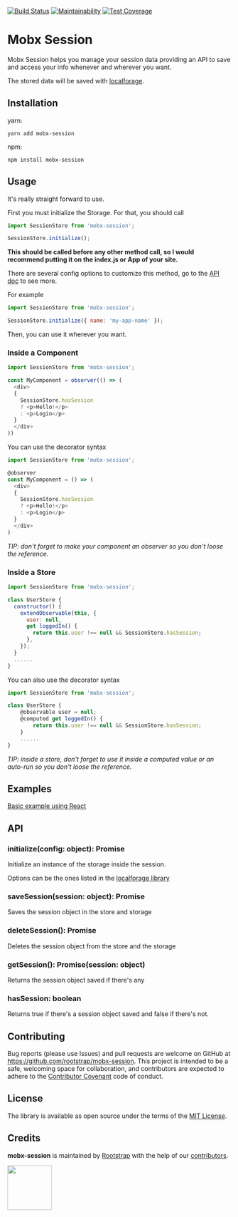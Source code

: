 [![Build Status](https://travis-ci.com/rootstrap/mobx-session.svg?branch=master)](https://travis-ci.com/rootstrap/mobx-session)
[![Maintainability](https://api.codeclimate.com/v1/badges/7779ab5005e559a3104a/maintainability)](https://codeclimate.com/github/rootstrap/mobx-session/maintainability)
[![Test Coverage](https://api.codeclimate.com/v1/badges/7779ab5005e559a3104a/test_coverage)](https://codeclimate.com/github/rootstrap/mobx-session/test_coverage)

# Mobx Session

Mobx Session helps you manage your session data providing an API to save and access your info whenever and wherever you want.

The stored data will be saved with [localforage](https://github.com/localForage/localForage).

## Installation
yarn:

`yarn add mobx-session`

npm:

`npm install mobx-session`

## Usage

It's really straight forward to use.

First you must initialize the Storage. For that, you should call

```javascript
import SessionStore from 'mobx-session';

SessionStore.initialize();
```

**This should be called before any other method call, so I would recommend putting it on the index.js or App of your site.**

There are several config options to customize this method, go to the [API doc](https://github.com/rootstrap/mobx-session#initializeconfig-object-promise) to see more.

For example

```javascript
import SessionStore from 'mobx-session';

SessionStore.initialize({ name: 'my-app-name' });
```

Then, you can use it wherever you want.

### Inside a Component

```javascript
import SessionStore from 'mobx-session';

const MyComponent = observer(() => (
  <div>
  {
    SessionStore.hasSession
    ? <p>Hello!</p>
    : <p>Login</p>
  }
  </div>
))
```

You can use the decorator syntax

```javascript
import SessionStore from 'mobx-session';

@observer
const MyComponent = () => (
  <div>
  {
    SessionStore.hasSession
    ? <p>Hello!</p>
    : <p>Login</p>
  }
  </div>
)
```

*TIP: don't forget to make your component an observer so you don't loose the reference.*

### Inside a Store

```javascript
import SessionStore from 'mobx-session';

class UserStore {
  constructor() {
    extendObservable(this, {
      user: null,
      get loggedIn() {
        return this.user !== null && SessionStore.hasSession;
      },
    });
  }
  ......
}
```

You can also use the decorator syntax

```javascript
import SessionStore from 'mobx-session';

class UserStore {
    @observable user = null;
    @computed get loggedIn() {
        return this.user !== null && SessionStore.hasSession;
    }
    ......
}
```

*TIP: inside a store, don't forget to use it inside a computed value or an auto-run so you don't loose the reference.*

## Examples

[Basic example using React](examples/example)

## API

### initialize(config: object): Promise

Initialize an instance of the storage inside the session.

Options can be the ones listed in the [localforage library](https://github.com/localForage/localForage#configuration)

### saveSession(session: object): Promise

Saves the session object in the store and storage

### deleteSession(): Promise

Deletes the session object from the store and the storage

### getSession(): Promise(session: object)

Returns the session object saved if there's any

### hasSession: boolean

Returns true if there's a session object saved and false if there's not.

## Contributing
Bug reports (please use Issues) and pull requests are welcome on GitHub at https://github.com/rootstrap/mobx-session. This project is intended to be a safe, welcoming space for collaboration, and contributors are expected to adhere to the [Contributor Covenant](http://contributor-covenant.org) code of conduct.

## License
The library is available as open source under the terms of the [MIT License](https://opensource.org/licenses/MIT).

## Credits
**mobx-session** is maintained by [Rootstrap](http://www.rootstrap.com) with the help of our [contributors](https://github.com/rootstrap/mobx-session/contributors).

[<img src="https://s3-us-west-1.amazonaws.com/rootstrap.com/img/rs.png" width="100"/>](http://www.rootstrap.com)
